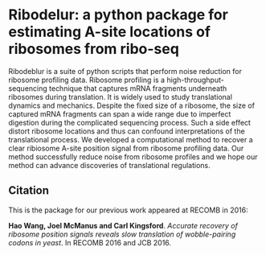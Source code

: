 # Ribodelur: a python package for estimating A-site locations of ribosomes from ribo-seq

Ribodeblur is a suite of python scripts that perform noise reduction for ribosome profiling data. Ribosome profiling is a high-throughput-sequencing technique that captures mRNA fragments underneath ribosomes during translation. It is widely used to study translational dynamics and mechanics. Despite the fixed size of a ribosome, the size of captured mRNA fragments can span a wide range due to imperfect digestion during the complicated sequencing process. Such a side effect distort ribosome locations and thus can confound interpretations of the translational process. We developed a computational method to recover a clear ribiosome A-site position signal from ribosome profiling data. Our method successfully reduce noise from ribosome profiles and we hope our method can advance discoveries of translational regulations.

## Citation
This is the package for our previous work appeared at RECOMB in 2016: 

__Hao Wang, Joel McManus and Carl Kingsford__. *Accurate recovery of ribosome position signals reveals slow translation of wobble-pairing codons in yeast*. In RECOMB 2016 and JCB 2016.
